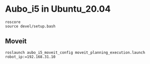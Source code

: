 # Aubo_i5 in Ubuntu_20.04
```
roscore
source devel/setup.bash
```

## Moveit
```
roslaunch aubo_i5_moveit_config moveit_planning_execution.launch robot_ip:=192.168.31.10
```
